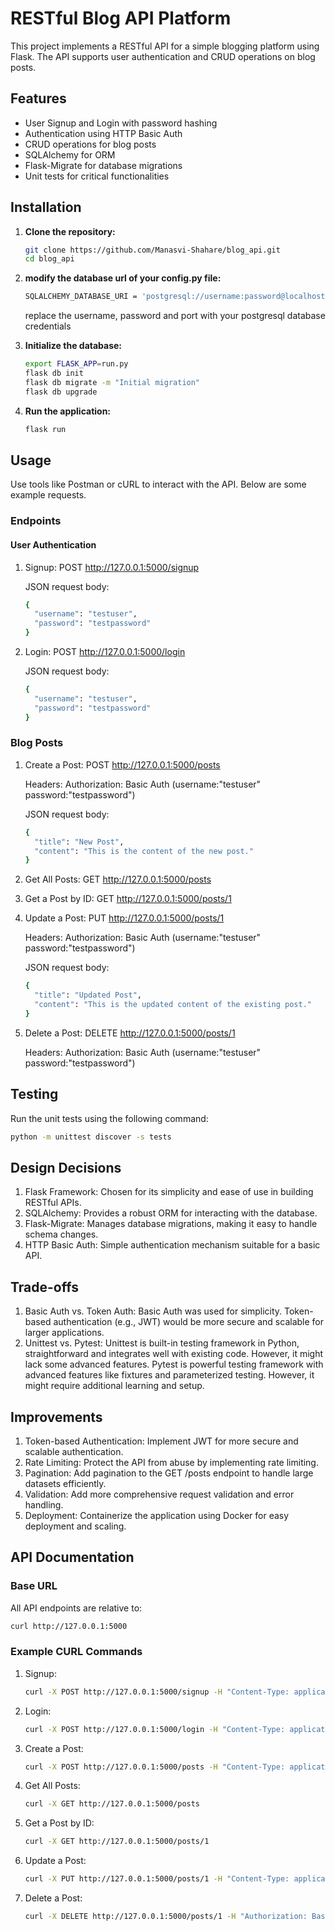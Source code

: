 # RESTful Blog API Platform

This project implements a RESTful API for a simple blogging platform using Flask. The API supports user authentication and CRUD operations on blog posts.

## Features

- User Signup and Login with password hashing
- Authentication using HTTP Basic Auth
- CRUD operations for blog posts
- SQLAlchemy for ORM
- Flask-Migrate for database migrations
- Unit tests for critical functionalities

## Installation

1. **Clone the repository:**
   ```bash
   git clone https://github.com/Manasvi-Shahare/blog_api.git
   cd blog_api

2. **modify the database url of your config.py file:**
   ```bash
   SQLALCHEMY_DATABASE_URI = 'postgresql://username:password@localhost:port/blog_db'
   ```
   replace the username, password and port with your postgresql database credentials

3. **Initialize the database:**
   ```bash
   export FLASK_APP=run.py
   flask db init
   flask db migrate -m "Initial migration"
   flask db upgrade

4. **Run the application:**
   ```bash
   flask run

## Usage
Use tools like Postman or cURL to interact with the API. Below are some example requests.

### Endpoints

#### User Authentication
1. Signup: POST http://127.0.0.1:5000/signup
   
   JSON request body:
   ```bash
   {
     "username": "testuser",
     "password": "testpassword"
   }
   ```
2. Login: POST http://127.0.0.1:5000/login
   
   JSON request body:
   ```bash
   {
     "username": "testuser",
     "password": "testpassword"
   }
   ```
### Blog Posts
1. Create a Post: POST http://127.0.0.1:5000/posts
   
   Headers: Authorization: Basic Auth (username:"testuser" password:"testpassword")
   
   JSON request body:
   ```bash
   {
     "title": "New Post",
     "content": "This is the content of the new post."
   }
   ```
3. Get All Posts: GET http://127.0.0.1:5000/posts

4. Get a Post by ID: GET http://127.0.0.1:5000/posts/1
   
5. Update a Post: PUT http://127.0.0.1:5000/posts/1
  
   Headers: Authorization: Basic Auth (username:"testuser" password:"testpassword")
   
   JSON request body:
   ```bash
   {
     "title": "Updated Post",
     "content": "This is the updated content of the existing post."
   }
   ```
7. Delete a Post: DELETE http://127.0.0.1:5000/posts/1
   
   Headers: Authorization: Basic Auth (username:"testuser" password:"testpassword")

## Testing
Run the unit tests using the following command:
```bash
python -m unittest discover -s tests
```

## Design Decisions
1. Flask Framework: Chosen for its simplicity and ease of use in building RESTful APIs.
2. SQLAlchemy: Provides a robust ORM for interacting with the database.
3. Flask-Migrate: Manages database migrations, making it easy to handle schema changes.
4. HTTP Basic Auth: Simple authentication mechanism suitable for a basic API.

## Trade-offs
1. Basic Auth vs. Token Auth: Basic Auth was used for simplicity. Token-based authentication (e.g., JWT) would be more secure and scalable for larger applications.
2. Unittest vs. Pytest: Unittest is built-in testing framework in Python, straightforward and integrates well with existing code. However, it might lack some advanced features. Pytest is powerful testing framework with advanced features like fixtures and parameterized testing. However, it might require additional learning and setup.

## Improvements
1. Token-based Authentication: Implement JWT for more secure and scalable authentication.
2. Rate Limiting: Protect the API from abuse by implementing rate limiting.
3. Pagination: Add pagination to the GET /posts endpoint to handle large datasets efficiently.
4. Validation: Add more comprehensive request validation and error handling.
5. Deployment: Containerize the application using Docker for easy deployment and scaling.

## API Documentation

### Base URL
All API endpoints are relative to:
```bash
curl http://127.0.0.1:5000
```

### Example CURL Commands
1. Signup:
   ```bash
   curl -X POST http://127.0.0.1:5000/signup -H "Content-Type: application/json" -d '{"username": "testuser", "password": "testpassword"}'
   ```
2. Login:
   ```bash
   curl -X POST http://127.0.0.1:5000/login -H "Content-Type: application/json" -d '{"username": "testuser", "password": "testpassword"}'
   ```
3. Create a Post:
   ```bash
   curl -X POST http://127.0.0.1:5000/posts -H "Content-Type: application/json" -H "Authorization: Basic $(echo -n 'testuser:testpassword' | base64)" -d '{"title": "New Post", "content": "This is the content of the new post."}'
   ```
4. Get All Posts:
   ```bash
   curl -X GET http://127.0.0.1:5000/posts
   ```
5. Get a Post by ID:
   ```bash
   curl -X GET http://127.0.0.1:5000/posts/1
   ```
6. Update a Post:
   ```bash
   curl -X PUT http://127.0.0.1:5000/posts/1 -H "Content-Type: application/json" -H "Authorization: Basic $(echo -n 'testuser:testpassword' | base64)" -d '{"title": "Updated Post", "content": "Updated content."}'
   ```
7. Delete a Post:
   ```bash
   curl -X DELETE http://127.0.0.1:5000/posts/1 -H "Authorization: Basic $(echo -n 'testuser:testpassword' | base64)"
   ```
